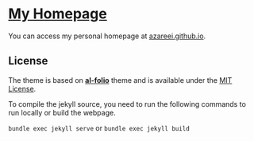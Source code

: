 # [My Homepage](azareei.github.io)

You can access my personal homepage at [azareei.github.io](azareei.github.io).


## License

The theme is based on **[al-folio](https://alshedivat.github.io/al-folio/)** theme and is available under the [MIT License](https://opensource.org/licenses/MIT).


To compile the jekyll source, you need to run the following commands to run locally or build the webpage.  

`bundle exec jekyll serve`
or
`bundle exec jekyll build`
